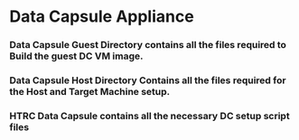 # Data Capsule Appliance
### Data Capsule Guest Directory contains all the files required to Build the guest DC VM image.
### Data Capsule Host Directory Contains all the files required for the Host and Target Machine setup.
### HTRC Data Capsule contains all the necessary DC setup script files
